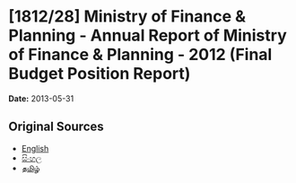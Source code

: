 # [1812/28] Ministry of Finance & Planning - Annual Report of Ministry of Finance & Planning - 2012 (Final Budget Position Report)

**Date:** 2013-05-31

## Original Sources

- [English](https://documents.gov.lk/view/extra-gazettes/2013/5/1812-28_E.pdf)
- [සිංහල](https://documents.gov.lk/view/extra-gazettes/2013/5/1812-28_S.pdf)
- [தமிழ்](https://documents.gov.lk/view/extra-gazettes/2013/5/1812-28_T.pdf)
